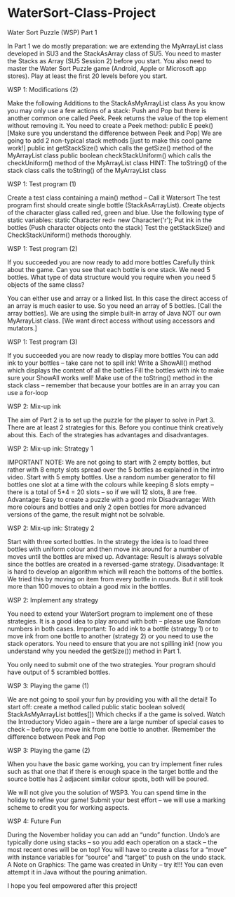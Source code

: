 # WaterSort-Class-Project

Water Sort Puzzle (WSP) Part 1

In Part 1 we do mostly preparation: we are extending the MyArrayList class developed in SU3 and the StackAsArray class of SU5. You need to master the Stacks as Array (SU5 Session 2) before you start.
You also need to master the Water Sort Puzzle game (Android, Apple or Microsoft app stores). Play at least the first 20 levels before you start.

WSP 1: Modifications (2)

Make the following Additions to the StackAsMyArrayList class
As you know you may only use a few actions of a stack: Push and Pop but there is another common one called Peek. Peek returns the value of the top element without removing it. 
You need to create a Peek method:
public E peek() [Make sure you understand the difference between Peek and Pop]
We are going to add 2 non-typical stack methods [just to make this cool game work!]
public int getStackSize()  which calls the getSize() method of the MyArrayList class
public boolean checkStackUniform() which calls the checkUniform() method of the MyArrayList class
HINT: The toString() of the stack class calls the  toString() of the MyArrayList class

WSP 1: Test program (1)

Create a test class containing a main() method – Call it Watersort
The test program first should create single bottle (StackAsArrayList). 
Create objects of the character glass called red, green and blue.
Use the following type of static variables: 
static Character red= new Character('r'); 
Put ink in the bottles (Push character objects onto the stack) 
Test the getStackSize() and CheckStackUniform() methods thoroughly.

WSP 1: Test program (2)

If you succeeded you are now ready to add more bottles 
Carefully think about the game. Can you see that each bottle is one stack. We need 5 bottles. What type of data structure would you require when you need 5 objects of the same class?

You can either use and array or a linked list. In this case the direct access of an array is much easier to use. So you need an array of 5 bottles. [Call the array bottles]. We are using the simple built-in array of Java NOT our own MyArrayList class. [We want direct access without using accessors and mutators.]

WSP 1: Test program (3)

If you succeeded you are now ready to display more bottles 
You can add ink to your bottles – take care not to spill ink!
Write a ShowAll() method which displays the content of all the bottles
Fill the bottles with ink to make sure your ShowAll works well! 
Make use of the toString() method in the stack class – remember that because your bottles are in an array you can use a for-loop


WSP 2: Mix-up ink

The aim of Part 2 is to set up the puzzle for the player to solve in Part 3.
There are at least 2 strategies for this. Before you continue think creatively about this. Each of the strategies has advantages and disadvantages.

WSP 2: Mix-up ink: Strategy 1

IMPORTANT NOTE: We are not going to start with 2 empty bottles, but rather with 8 empty slots spread over the 5 bottles as explained in the intro video.
Start with 5 empty bottles. Use a random number generator to fill bottles one slot at a time with the colours while keeping 8 slots empty – there is a total of 5*4 = 20 slots – so if we will 12 slots, 8 are free.
Advantage: Easy to create a puzzle with a good mix
Disadvantage: With more colours and  bottles and only 2 open bottles for more advanced versions of the game, the result might not be solvable.

WSP 2: Mix-up ink: Strategy 2

Start with three sorted bottles. In the strategy the idea is to load three bottles with uniform colour and then move ink around for a number of moves until the bottles are mixed up.
Advantage: Result is always solvable since the bottles are created in a reversed-game	strategy.
Disadvantage: It is hard to develop an algorithm which will reach the bottoms of the bottles. We tried this by moving on item from every bottle in rounds. But it still took more than 100 moves to obtain a good mix in the bottles.

WSP 2: Implement any strategy

You need to extend your WaterSort program to implement one of these strategies. It is a good idea to play around with both – please use Random numbers in both cases.
Important: To add ink to a bottle (strategy 1) or to move ink from one bottle to another (strategy 2) or you need to use the stack operators.
You need to ensure that you are not spilling ink! (now you understand why you needed the getSize()) method in Part 1.

You only need to submit one of the two strategies. Your program should have output of 5 scrambled bottles.

WSP 3: Playing the game (1)

We are not going to spoil your fun by providing you with all the detail!
To start off: create a method called
	public static boolean solved( StackAsMyArrayList bottles[])
    Which checks if a the game is solved.
Watch the Introductory Video again – there are a large number of special cases to check – before you move ink from one bottle to another. (Remember the difference between Peek and Pop


WSP 3: Playing the game (2)

When you have the basic game working, you can try implement finer rules such as that one that if there is enough space  in the target bottle and the source bottle has 2 adjacent similar colour spots, both will be poured.

We will not give you the solution of WSP3. You can spend time in the holiday to refine your game!
Submit your best effort – we will use a marking scheme to credit you for working aspects.


WSP 4: Future Fun

During the November holiday you can add an “undo” function.
Undo’s are typically done using stacks – so you add each operation on a stack – the most recent ones will be on top!
You will have to create a class for a “move” with instance variables for “source” and “target” to push on the  undo stack.
A Note on Graphics:
The game was created in Unity – try it!!!
You can even attempt it in Java without the pouring animation.

I hope you feel empowered after this project!

